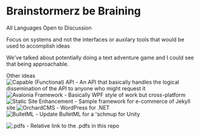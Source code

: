 # Brainstormerz be Braining

All Languages Open to Discussion

Focus on systems and not the interfaces or auxilary tools that would be used to accomplish ideas

We've talked about potentially doing a text adventure game and I could see that being approachable.

Other ideas </br>
![Capable (Functional) API](https://fsharpforfunandprofit.com/cap/) - An API that basically handles the logical dissemination of the API to anyone who might request it
![Avalonia Framework](https://avaloniaui.net/) - Basically WPF style of work but cross-platform
</br>
![Static Site Enhancement](https://forestry.io/blog/snipcart-brings-ecommerce-static-site/) - Sample framework for e-commerce of Jekyll site
![OrchardCMS](https://orchardproject.net/) - WordPress for .NET </br>
![BulletML](https://pixelnest.io/docs/bulletml-for-unity/) - Update BulletML for a 'schmup for Unity

![.pdfs](/.pdfs) - Relative link to the .pdfs in this repo 


